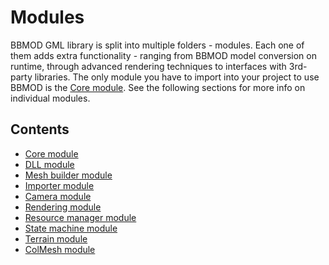 # Modules
BBMOD GML library is split into multiple folders - modules. Each one of them
adds extra functionality - ranging from BBMOD model conversion on runtime,
through advanced rendering techniques to interfaces with 3rd-party libraries.
The only module you have to import into your project to use BBMOD is the
[Core module](./CoreModule.html). See the following sections for more info on
individual modules.

## Contents
* [Core module](./CoreModule.html)
* [DLL module](./DLLModule.html)
* [Mesh builder module](./MeshBuilderModule.html)
* [Importer module](./ImporterModule.html)
* [Camera module](./CameraModule.html)
* [Rendering module](./RenderingModule.html)
* [Resource manager module](./ResourceManagerModule.html)
* [State machine module](./StateMachineModule.html)
* [Terrain module](./TerrainModule.html)
* [ColMesh module](./ColMeshModule.html)
